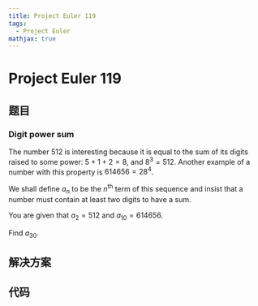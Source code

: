 ```yaml
---
title: Project Euler 119
tags:
  - Project Euler
mathjax: true
---
```

<escape><!-- more --></escape>
    
# Project Euler 119
## 题目
### Digit power sum


The number $512$ is interesting because it is equal to the sum of its digits raised to some power: $5 + 1 + 2 = 8$, and $8^3 = 512$. Another example of a number with this property is $614656 = 28^4$.

We shall define $a_n$ to be the $n^\mathrm{th}$ term of this sequence and insist that a number must contain at least two digits to have a sum.

You are given that $a_2 = 512$ and $a_{10} = 614656$.

Find $a_30$.






## 解决方案


## 代码


